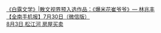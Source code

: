   
[《白露文学》|散文视界预入选作品：《爆米花崔爷爷》— 林兆丰](http://www.dianyue.me/archives/842/i9vi3fx66qx0a2ad/)  
[【全南手机报】7月30日（微信版）](http://www.dianyue.me/archives/172/d9a6rxd04ynniy6w/)  
[8月3日 松江河  房屋买卖](http://www.dianyue.me/archives/502/seaivtbek7p9z9c7/)